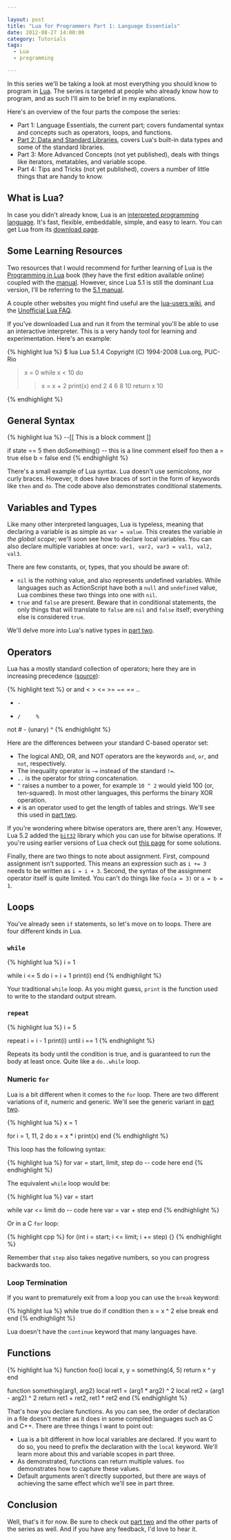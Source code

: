 ```yaml
---

layout: post
title: "Lua for Programmers Part 1: Language Essentials"
date: 2012-08-27 14:00:00
category: Tutorials
tags:
  - Lua
  - programming

---
```


In this series we'll be taking a look at most everything you should know to program in [Lua](http://lua.org). The series is targeted at people who already know how to program, and as such I'll aim to be brief in my explanations.

Here's an overview of the four parts the compose the series:

* Part 1: Language Essentials, the current part; covers fundamental syntax and concepts such as operators, loops, and functions.
* [Part 2: Data and Standard Libraries](/2012/08/27/lua-for-programmers-part-2), covers Lua's built-in data types and some of the standard libraries.
* Part 3: More Advanced Concepts (not yet published), deals with things like iterators, metatables, and variable scope.
* Part 4: Tips and Tricks (not yet published), covers a number of little things that are handy to know.

## What is Lua?

In case you didn't already know, Lua is an [interpreted programming language](http://en.wikipedia.org/wiki/Interpreted_language). It's fast, flexible, embeddable, simple, and easy to learn. You can get Lua from its [download page](http://www.lua.org/download.html).

## Some Learning Resources

Two resources that I would recommend for further learning of Lua is the [Programming in Lua](http://lua.org/pil) book (they have the first edition available online) coupled with the [manual](http://www.lua.org/manual/5.2). However, since Lua 5.1 is still the dominant Lua version, I'll be referring to the [5.1 manual](http://www.lua.org/manual/5.1).

A couple other websites you might find useful are the [lua-users wiki](http://lua-users.org/wiki/), and the [Unofficial Lua FAQ](http://www.luafaq.org/).

If you've downloaded Lua and run it from the terminal you'll be able to use an interactive interpreter. This is a very handy tool for learning and experimentation. Here's an example:

{% highlight lua %}
$ lua
Lua 5.1.4  Copyright (C) 1994-2008 Lua.org, PUC-Rio
> x = 0 
> while x < 10 do 
>> x = x + 2 
>> print(x)
>> end
2
4
6
8
10
> return x
10
> 
{% endhighlight %}

## General Syntax

{% highlight lua %}
--[[
This is
a block comment
]]

if state == 5 then
  doSomething() -- this is a line comment
elseif foo then
  a = true
else
  b = false
end
{% endhighlight %}

There's a small example of Lua syntax. Lua doesn't use semicolons, nor curly braces. However, it does have braces of sort in the form of keywords like `then` and `do`. The code above also demonstrates conditional statements.

## Variables and Types

Like many other interpreted languages, Lua is typeless, meaning that declaring a variable is as simple as `var = value`. This creates the variable _in the global scope_; we'll soon see how to declare local variables. You can also declare multiple variables at once: `var1, var2, var3 = val1, val2, val3`.

There are few constants, or, types, that you should be aware of:

* `nil` is the nothing value, and also represents undefined variables. While languages such as ActionScript have both a `null` and `undefined` value, Lua combines these two things into one with `nil`.
* `true` and `false` are present. Beware that in conditional statements, the only things that will translate to `false` are `nil` and `false` itself; everything else is considered `true`.

We'll delve more into Lua's native types in [part two](/2012/08/27/lua-for-programmers-part-2).

## Operators

Lua has a mostly standard collection of operators; here they are in increasing precedence ([source](http://lua.org/manual/5.1/manual.html#2.5.6)):

{% highlight text %}
or
and
<     >     <=    >=    ~=    ==
..
+     -
*     /     %
not   #     - (unary)
^
{% endhighlight %}

Here are the differences between your standard C-based operator set:

* The logical AND, OR, and NOT operators are the keywords `and`, `or`, and `not`, respectively.
* The inequality operator is `~=` instead of the standard `!=`.
* `..` is the operator for string concatenation.
* `^` raises a number to a power, for example `10 ^ 2` would yield 100 (or, ten-squared). In most other languages, this performs the binary XOR operation.
* `#` is an operator used to get the length of tables and strings. We'll see this used in [part two](/2012/08/27/lua-for-programmers-part-2).

If you're wondering where bitwise operators are, there aren't any. However, Lua 5.2 added the [`bit32`](http://lua.org/manual/5.2/manual.html#6.7) library which you can use for bitwise operations. If you're using earlier versions of Lua check out [this page](http://lua-users.org/wiki/BitwiseOperators) for some solutions.

Finally, there are two things to note about assignment. First, compound assignment isn't supported. This means an expression such as `i += 3` needs to be written as `i = i + 3`. Second, the syntax of the assignment operator itself is quite limited. You can't do things like `foo(a = 3)` or `a = b = 1`.

## Loops

You've already seen `if` statements, so let's move on to loops. There are four different kinds in Lua.

### `while`

{% highlight lua %}
i = 1

while i <= 5 do
  i = i + 1
  print(i)
end
{% endhighlight %}

Your traditional `while` loop. As you might guess, `print` is the function used to write to the standard output stream.

### `repeat`

{% highlight lua %}
i = 5

repeat
  i = i - 1
  print(i)
until i == 1
{% endhighlight %}  

Repeats its body until the condition is true, and is guaranteed to run the body at least once. Quite like a `do..while` loop.

### Numeric `for`

Lua is a bit different when it comes to the `for` loop. There are two different variations of it, numeric and generic. We'll see the generic variant in [part two](/2012/08/27/lua-for-programmers-part-2).

{% highlight lua %}
x = 1

for i = 1, 11, 2 do
  x = x * i
  print(x)
end
{% endhighlight %}

This loop has the following syntax:

{% highlight lua %}
for var = start, limit, step do
  -- code here
end
{% endhighlight %}

The equivalent `while` loop would be:

{% highlight lua %}
var = start

while var <= limit do
  -- code here
  var = var + step
end
{% endhighlight %}

Or in a C `for` loop:

{% highlight cpp %}
for (int i = start; i <= limit; i += step) {}
{% endhighlight %}

Remember that `step` also takes negative numbers, so you can progress backwards too.
 
### Loop Termination

If you want to prematurely exit from a loop you can use the `break` keyword:

{% highlight lua %}
while true do
  if condition then
    x = x ^ 2
  else
    break
  end
end
{% endhighlight %}

Lua doesn't have the `continue` keyword that many languages have.

## Functions

{% highlight lua %}
function foo()
  local x, y = something(4, 5)
  return x ^ y
end

function something(arg1, arg2)
  local ret1 = (arg1 * arg2) ^ 2
  local ret2 = (arg1 - arg2) ^ 2
  return ret1 + ret2, ret1 * ret2
end
{% endhighlight %}
  
That's how you declare functions. As you can see, the order of declaration in a file doesn't matter as it does in some compiled languages such as C and C++. There are three things I want to point out:

* Lua is a bit different in how local variables are declared. If you want to do so, you need to prefix the declaration with the `local` keyword. We'll learn more about this and variable scopes in part three.
* As demonstrated, functions can return multiple values. `foo` demonstrates how to capture these values.
* Default arguments aren't directly supported, but there are ways of achieving the same effect which we'll see in part three.

## Conclusion

Well, that's it for now. Be sure to check out [part two](/2012/08/27/lua-for-programmers-part-2) and the other parts of the series as well. And if you have any feedback, I'd love to hear it.
